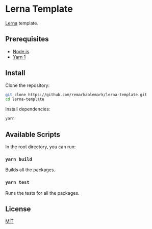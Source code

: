 # Lerna Template

[Lerna](https://github.com/lerna/lerna) template.

## Prerequisites

- [Node.js](https://nodejs.org/)
- [Yarn 1](https://classic.yarnpkg.com/)

## Install

Clone the repository:

```sh
git clone https://github.com/remarkablemark/lerna-template.git
cd lerna-template
```

Install dependencies:

```sh
yarn
```

## Available Scripts

In the root directory, you can run:

### `yarn build`

Builds all the packages.

### `yarn test`

Runs the tests for all the packages.

## License

[MIT](LICENSE)
